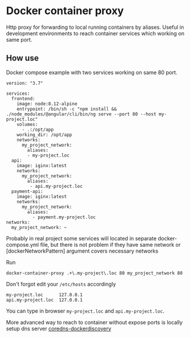 Docker container proxy
===================================

Http proxy for forwarding to local running containers by aliases.
Useful in development environments to reach container services which working on same port.

How use
------
Docker compose example with two services working on same 80 port.

    version: "3.7"

    services:
      frontend:
        image: node:8.12-alpine
        entrypoint: /bin/sh -c "npm install && ./node_modules/@angular/cli/bin/ng serve --port 80 --host my-project.loc"
        volumes:
          - .:/opt/app
        working_dir: /opt/app
        networks:
          my_project_network:
            aliases:
            - my-project.loc
      api:
        image: iginx:latest
        networks:
          my_project_network:
            aliases:
             - api.my-project.loc
      payment-api:
        image: iginx:latest
        networks:
          my_project_network:
            aliases:
              - payment.my-project.loc
    networks:
      my_project_network: ~

Probably in real project some services will located in separate docker-compose.yml file, but
there is not problem if they have same network or [dockerNetworkPattern] argument covers necessary networks

Run

    docker-container-proxy .+\.my-project\.loc 80 my_project_network 80

Don't forgot edit your ```/etc/hosts``` accordingly

    my-project.loc      127.0.0.1
    api.my-project.loc  127.0.0.1
   
You can type in browser `my-project.loc` and `api.my-project.loc`. 

More advanced way to reach to container without expose ports is locally setup dns server
[coredns-dockerdiscovery](https://github.com/kevinjqiu/coredns-dockerdiscovery)